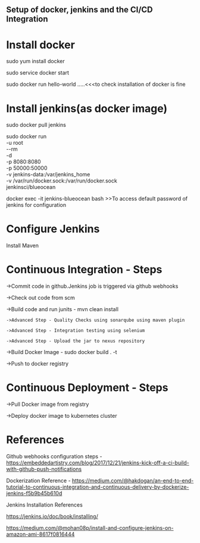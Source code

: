 ## Setup of docker, jenkins and the CI/CD Integration

# Install docker 

sudo yum install docker

sudo service docker start

sudo docker run hello-world .....<<<to check installation of docker is fine

# Install jenkins(as docker image)

sudo docker pull jenkins

sudo docker run \
  -u root \
  --rm \
  -d \
  -p 8080:8080 \
  -p 50000:50000 \
  -v jenkins-data:/var/jenkins_home \
  -v /var/run/docker.sock:/var/run/docker.sock \
  jenkinsci/blueocean
  
docker exec -it jenkins-blueocean bash  >>To access default password of jenkins for configuration

# Configure Jenkins

Install Maven





# Continuous Integration - Steps

->Commit code in github.Jenkins job is triggered via github webhooks

->Check out code from scm

->Build code and run junits - mvn clean install

    ->Advanced Step - Quality Checks using sonarqube using maven plugin

    ->Advanced Step - Integration testing using selenium

    ->Advanced Step - Upload the jar to nexus repository

->Build Docker Image - sudo docker build . -t <imageName>

->Push to docker registry


# Continuous Deployment - Steps

->Pull Docker image from registry

->Deploy docker image to kubernetes cluster







# References

Github webhooks configuration steps - https://embeddedartistry.com/blog/2017/12/21/jenkins-kick-off-a-ci-build-with-github-push-notifications

Dockerization Reference - https://medium.com/@hakdogan/an-end-to-end-tutorial-to-continuous-integration-and-continuous-delivery-by-dockerize-jenkins-f5b9b45b610d

Jenkins Installation References

https://jenkins.io/doc/book/installing/

https://medium.com/@mohan08p/install-and-configure-jenkins-on-amazon-ami-8617f0816444


